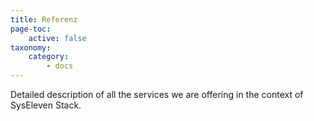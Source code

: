 ```yaml
---
title: Referenz
page-toc:
    active: false
taxonomy:
    category:
        - docs
---
```


Detailed description of all the services we are offering in the context of SysEleven Stack.
